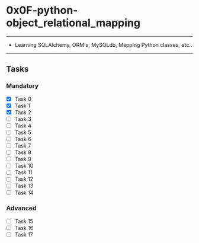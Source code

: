 # 0x0F-python-object_relational_mapping

---

* Learning SQLAlchemy, ORM's, MySQLdb, Mapping Python classes, etc..

---

## Tasks

### Mandatory

* [x] Task 0
* [x] Task 1
* [x] Task 2
* [ ] Task 3
* [ ] Task 4
* [ ] Task 5
* [ ] Task 6
* [ ] Task 7
* [ ] Task 8
* [ ] Task 9
* [ ] Task 10
* [ ] Task 11
* [ ] Task 12
* [ ] Task 13
* [ ] Task 14

### Advanced

* [ ] Task 15
* [ ] Task 16
* [ ] Task 17
